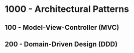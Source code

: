 # 1000 - Architectural Patterns

## 100 - Model-View-Controller (MVC)

## 200 - Domain-Driven Design (DDD)
